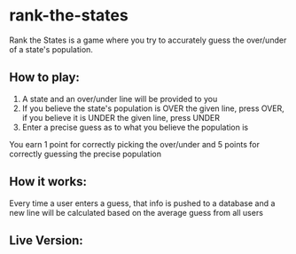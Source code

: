 # rank-the-states

Rank the States is a game where you try to accurately guess the over/under of a state's population. 


## How to play:

1. A state and an over/under line will be provided to you
2. If you believe the state's population is OVER the given line, press OVER, if you believe it is UNDER the given line, press UNDER
3. Enter a precise guess as to what you believe the population is

You earn 1 point for correctly picking the over/under and 5 points for correctly guessing the precise population

## How it works:

Every time a user enters a guess, that info is pushed to a database and a new line will be calculated based on the average guess from all users

## Live Version:

